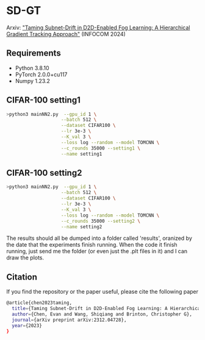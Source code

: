# SD-GT
Arxiv: ["Taming Subnet-Drift in D2D-Enabled Fog Learning: A Hierarchical Gradient Tracking Approach"](https://arxiv.org/abs/2312.04728) (INFOCOM 2024)
## Requirements
- Python 3.8.10
- PyTorch 2.0.0+cu117
- Numpy 1.23.2

## CIFAR-100 setting1

```bash
>python3 mainNN2.py  --gpu_id 1 \
                    --batch 512 \
                    --dataset CIFAR100 \
                    --lr 3e-3 \
                    --K_val 3 \
                    --loss log --random --model TOMCNN \
                    --c_rounds 35000 --setting1 \
                    --name setting1

```


## CIFAR-100 setting2

```bash
>python3 mainNN2.py  --gpu_id 1 \
                    --batch 512 \
                    --dataset CIFAR100 \
                    --lr 3e-3 \
                    --K_val 3 \
                    --loss log --random --model TOMCNN \
                    --c_rounds 35000 --setting2 \
                    --name setting2

```

The results should all be dumped into a folder called 'results', oranized by the date that the experiments finish running. When the code it finish running, just send me the folder (or even just the .plt files in it) and I can draw the plots.


## Citation
If you find the repository or the paper useful, please cite the following paper
```bash
@article{chen2023taming,
  title={Taming Subnet-Drift in D2D-Enabled Fog Learning: A Hierarchical Gradient Tracking Approach},
  author={Chen, Evan and Wang, Shiqiang and Brinton, Christopher G},
  journal={arXiv preprint arXiv:2312.04728},
  year={2023}
}
```
